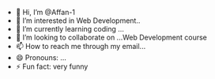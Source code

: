 - 👋 Hi, I’m @Affan-1
- 👀 I’m interested in Web Development..
- 🌱 I’m currently learning coding ...
- 💞️ I’m looking to collaborate on ...Web Development course
- 📫 How to reach me through my email...
- 😄 Pronouns: ...
- ⚡ Fun fact: very funny

<!---
Affan-1/Affan-1 is a ✨ special ✨ repository because its `README.md` (this file) appears on your GitHub profile.
You can click the Preview link to take a look at your changes.
--->
